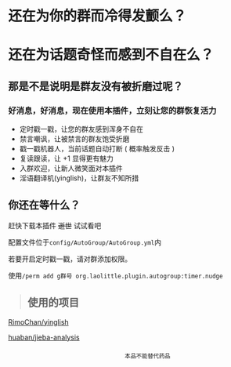 # 还在为你的群而冷得发颤么？

# 还在为话题奇怪而感到不自在么？

## 那是不是说明是群友没有被折磨过呢？

### 好消息，好消息，现在使用本插件，立刻让您的群恢复活力

+ 定时戳一戳，让您的群友感到浑身不自在
+ 禁言嘲讽，让被禁言的群友饱受折磨
+ 戳一戳机器人，当前话题自动打断 ( 概率触发反击 )
+ 复读跟读，让 +1 显得更有魅力
+ 入群欢迎，让新人微笑面对本插件
+ 淫语翻译机(yinglish)，让群友不知所措

## 你还在等什么？

赶快下载本插件 ~~逝世~~ 试试看吧

配置文件位于`config/AutoGroup/AutoGroup.yml`内

若要开启定时戳一戳，请对群添加权限。

使用`/perm add g群号 org.laolittle.plugin.autogroup:timer.nudge`

>## 使用的项目
[RimoChan/yinglish](https://github.com/RimoChan/yinglish)

[huaban/jieba-analysis](https://github.com/huaban/jieba-analysis)

　　　　　　　　　　　　　　　　　<sub>本品不能替代药品</sub>